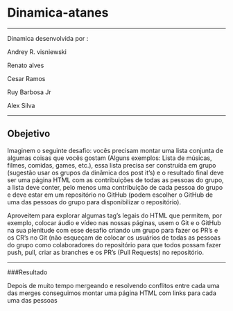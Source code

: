 # Dinamica-atanes
---
Dinamica desenvolvida por :

Andrey R. visniewski

Renato alves

Cesar Ramos

Ruy Barbosa Jr

Alex Silva

---

## Obejetivo

Imaginem o seguinte desafio: vocês precisam montar uma lista conjunta de algumas coisas que vocês gostam (Alguns exemplos: Lista de músicas, filmes, comidas, games, etc.), essa lista precisa ser construída em grupo (sugestão usar os grupos da dinâmica dos post it’s) e o resultado final deve ser uma página HTML com as contribuições de todas as pessoas do grupo, a lista deve conter, pelo menos uma contribuição de cada pessoa do grupo e deve estar em um repositório no GitHub (podem escolher o GitHub de uma das pessoas do grupo para disponibilizar o repositório). 

Aproveitem para explorar algumas tag’s legais do HTML que permitem, por exemplo, colocar áudio e vídeo nas nossas páginas, usem o Git e o GitHub na sua plenitude com esse desafio criando um grupo para fazer os PR’s e os CR’s no Git (não esqueçam de colocar os usuários de todas as pessoas do grupo como colaboradores do repositório para que todos possam fazer push, pull, criar as branches e os PR’s (Pull Requests) no repositório.

---

###Resultado

Depois de muito tempo mergeando e resolvendo conflitos entre cada uma das merges conseguimos montar uma página HTML com links para cada uma das pessoas

